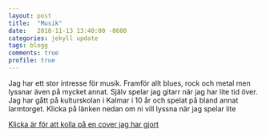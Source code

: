 ```yaml
---
layout: post
title:  "Musik"
date:   2018-11-13 13:40:00 -0600
categories: jekyll update
tags: blogg
comments: true
profile: true
---
```

Jag har ett stor intresse för musik. Framför allt blues, rock och metal men lyssnar även på mycket annat.
Själv spelar jag gitarr när jag har lite tid över. Jag har gått på kulturskolan i Kalmar i 10 år och spelat på bland annat larmtorget.
Klicka på länken nedan om ni vill lyssna när jag spelar lite

[Klicka är för att kolla på en cover jag har gjort]

[Klicka är för att kolla på en cover jag har gjort]: https://www.youtube.com/watch?v=gB_mP8shSts
